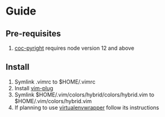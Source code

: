 Guide
=====

## Pre-requisites

1. [coc-pyright](https://github.com/fannheyward/coc-pyright) requires node
version 12 and above

## Install

1. Symlink .vimrc to $HOME/.vimrc
2. Install [vim-plug](https://github.com/junegunn/vim-plug)
3. Symlink $HOME/.vim/colors/hybrid/colors/hybrid.vim to $HOME/.vim/colors/hybrid.vim
4. If planning to use [virtualenvwrapper](http://virtualenvwrapper.readthedocs.org/en/latest/) follow its instructions
